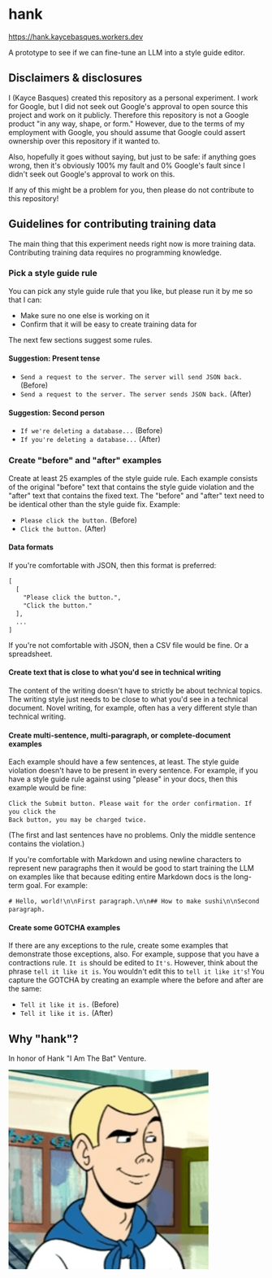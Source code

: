 # hank

https://hank.kaycebasques.workers.dev

A prototype to see if we can fine-tune an LLM into a style guide editor.

## Disclaimers & disclosures

I (Kayce Basques) created this repository as a personal experiment. I work for Google,
but I did not seek out Google's approval to open source this project and work on it
publicly. Therefore this repository is not a Google product "in any way, shape, or form."
However, due to the terms of my employment with Google, you should assume that Google
could assert ownership over this repository if it wanted to.

Also, hopefully it goes without saying, but just to be safe: if anything goes
wrong, then it's obviously 100% my fault and 0% Google's fault since I didn't seek
out Google's approval to work on this.

If any of this might be a problem for you, then please do not contribute to this
repository!

## Guidelines for contributing training data

The main thing that this experiment needs right now is more training data.
Contributing training data requires no programming knowledge.

### Pick a style guide rule

You can pick any style guide rule that you like, but please run it by me so
that I can:

* Make sure no one else is working on it
* Confirm that it will be easy to create training data for

The next few sections suggest some rules.

#### Suggestion: Present tense

* `Send a request to the server. The server will send JSON back.` (Before)
* `Send a request to the server. The server sends JSON back.` (After)

#### Suggestion: Second person

* `If we're deleting a database...` (Before)
* `If you're deleting a database...` (After)

### Create "before" and "after" examples

Create at least 25 examples of the style guide rule. Each example consists of
the original "before" text that contains the style guide violation and the "after"
text that contains the fixed text. The "before" and "after" text need to be identical
other than the style guide fix. Example:

* `Please click the button.` (Before)
* `Click the button.` (After)

#### Data formats

If you're comfortable with JSON, then this format is preferred:

```
[
  [
    "Please click the button.",
    "Click the button."
  ],
  ...
]
```

If you're not comfortable with JSON, then a CSV file would be fine. Or a spreadsheet.

#### Create text that is close to what you'd see in technical writing

The content of the writing doesn't have to strictly be about technical topics.
The writing style just needs to be close to what you'd see in a technical document.
Novel writing, for example, often has a very different style than technical writing.

#### Create multi-sentence, multi-paragraph, or complete-document examples

Each example should have a few sentences, at least. The style guide violation doesn't
have to be present in every sentence. For example, if you have a style guide rule
against using "please" in your docs, then this example would be fine:

```
Click the Submit button. Please wait for the order confirmation. If you click the
Back button, you may be charged twice.
```

(The first and last sentences have no problems. Only the middle sentence contains the violation.)

If you're comfortable with Markdown and using newline characters to represent new paragraphs
then it would be good to start training the LLM on examples like that because editing entire
Markdown docs is the long-term goal. For example:

```
# Hello, world!\n\nFirst paragraph.\n\n## How to make sushi\n\nSecond paragraph.
```

#### Create some GOTCHA examples

If there are any exceptions to the rule, create some examples that demonstrate those
exceptions, also. For example, suppose that you have a contractions rule. `It is` should
be edited to `It's`. However, think about the phrase `tell it like it is`. You wouldn't
edit this to `tell it like it's`! You capture the GOTCHA by creating an example where
the before and after are the same:

* `Tell it like it is.` (Before)
* `Tell it like it is.` (After)

## Why "hank"?

In honor of Hank "I Am The Bat" Venture.

![Henry Allen "Hank" Venture](www/hank.png)
